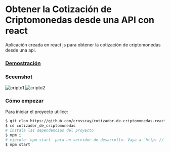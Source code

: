 # Obtener la Cotización de Criptomonedas desde una API con react
Aplicación creada en react js para obtener la cotización de criptomonedas desde una api.

### [Demostración](https://cotizador-de-criptomonedas-react-js.netlify.app/)

### Sceenshot
![cripto1](https://user-images.githubusercontent.com/15184739/90995951-0ffdf700-e583-11ea-9d94-fbc7fb56c08c.PNG)
![cripto2](https://user-images.githubusercontent.com/15184739/90995971-1a1ff580-e583-11ea-8982-43eb558438bc.PNG)

### Cómo empezar

Para iniciar el proyecto utilice:

```bash
$ git clon https://github.com/crosscay/cotizador-de-criptomonedas-react-js.git
$ cd cotizador_de_criptomonedas
# instala las dependencias del proyecto
$ npm i
# ejecute `npm start` para un servidor de desarrollo. Vaya a `http: // localhost: 3000 /`. La aplicación se volverá a cargar automáticamente si cambia alguno de los archivos de origen.
$ npm start
```